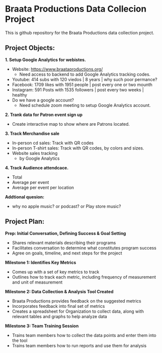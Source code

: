 # Braata Productions Data Collecion Project
This is github repository for the Braata Productions data collection project.

## Project Objects:

**1. Setup Google Analytics  for webistes.**
* Website: https://www.braataproductions.org/
    * Need access to backend to add Google Analytics tracking codes.
* Youtube: 414 subs with 120 viedos | 8 years | why such poor permance?
* Facebook: 1709 likes with 1951 people | post every one or two mounth 
* Instagram: 591 Posts with 1535 followers | post every two weeks | healthy
* Do we have a google account? 
   * Need schedule zoom meeting to setup Google Analytics account.

**2. Trank data for Patron event sign up**
* Create interactive map to show where are Patrons located.

**3. Track Merchandise sale**
* In-person cd sales: Track with QR codes
* In-person T-shirt sales: Track with QR codes, by colors and sizes.
* Website sales tracking
   * by Google Analytics
  

**4. Track Audience attendcace.**
* Total 
* Average per event
* Average per event per location

**Addtional quesion:**
* why no apple music? or podcast? or Play store music?


## Project Plan:

**Prep: Initial Conversation, Defining Success & Goal Setting**
* Shares relevant materials describing their programs
* Facilitates conversation to determine what constitutes program success
* Agree on goals, timeline, and next steps for the project

**Milestone 1: Identifies Key Metrics**
* Comes up with a set of key metrics to track
* Outlines how to track each metric, including frequency of measurement and unit of measurement

**Milestone 2: Data Collection & Analysis Tool Created**
* Braata Productions provides feedback on the suggested metrics
* Incorporates feedback into final set of metrics
* Creates a spreadsheet for Organization to collect data, along with relevant tables and graphs to help analyze data

**Milestone 3: Team Training Session**
* Trains team members how to collect the data points and enter them into the tool
* Trains team members how to run reports and use them for analysis
